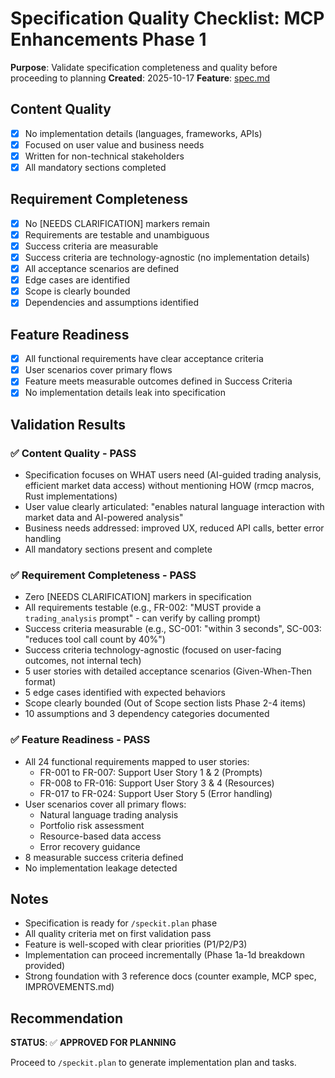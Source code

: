 # Specification Quality Checklist: MCP Enhancements Phase 1

**Purpose**: Validate specification completeness and quality before proceeding to planning
**Created**: 2025-10-17
**Feature**: [spec.md](../spec.md)

## Content Quality

- [x] No implementation details (languages, frameworks, APIs)
- [x] Focused on user value and business needs
- [x] Written for non-technical stakeholders
- [x] All mandatory sections completed

## Requirement Completeness

- [x] No [NEEDS CLARIFICATION] markers remain
- [x] Requirements are testable and unambiguous
- [x] Success criteria are measurable
- [x] Success criteria are technology-agnostic (no implementation details)
- [x] All acceptance scenarios are defined
- [x] Edge cases are identified
- [x] Scope is clearly bounded
- [x] Dependencies and assumptions identified

## Feature Readiness

- [x] All functional requirements have clear acceptance criteria
- [x] User scenarios cover primary flows
- [x] Feature meets measurable outcomes defined in Success Criteria
- [x] No implementation details leak into specification

## Validation Results

### ✅ Content Quality - PASS

- Specification focuses on WHAT users need (AI-guided trading analysis, efficient market data access) without mentioning HOW (rmcp macros, Rust implementations)
- User value clearly articulated: "enables natural language interaction with market data and AI-powered analysis"
- Business needs addressed: improved UX, reduced API calls, better error handling
- All mandatory sections present and complete

### ✅ Requirement Completeness - PASS

- Zero [NEEDS CLARIFICATION] markers in specification
- All requirements testable (e.g., FR-002: "MUST provide a `trading_analysis` prompt" - can verify by calling prompt)
- Success criteria measurable (e.g., SC-001: "within 3 seconds", SC-003: "reduces tool call count by 40%")
- Success criteria technology-agnostic (focused on user-facing outcomes, not internal tech)
- 5 user stories with detailed acceptance scenarios (Given-When-Then format)
- 5 edge cases identified with expected behaviors
- Scope clearly bounded (Out of Scope section lists Phase 2-4 items)
- 10 assumptions and 3 dependency categories documented

### ✅ Feature Readiness - PASS

- All 24 functional requirements mapped to user stories:
  - FR-001 to FR-007: Support User Story 1 & 2 (Prompts)
  - FR-008 to FR-016: Support User Story 3 & 4 (Resources)
  - FR-017 to FR-024: Support User Story 5 (Error handling)
- User scenarios cover all primary flows:
  - Natural language trading analysis
  - Portfolio risk assessment
  - Resource-based data access
  - Error recovery guidance
- 8 measurable success criteria defined
- No implementation leakage detected

## Notes

- Specification is ready for `/speckit.plan` phase
- All quality criteria met on first validation pass
- Feature is well-scoped with clear priorities (P1/P2/P3)
- Implementation can proceed incrementally (Phase 1a-1d breakdown provided)
- Strong foundation with 3 reference docs (counter example, MCP spec, IMPROVEMENTS.md)

## Recommendation

**STATUS**: ✅ **APPROVED FOR PLANNING**

Proceed to `/speckit.plan` to generate implementation plan and tasks.
